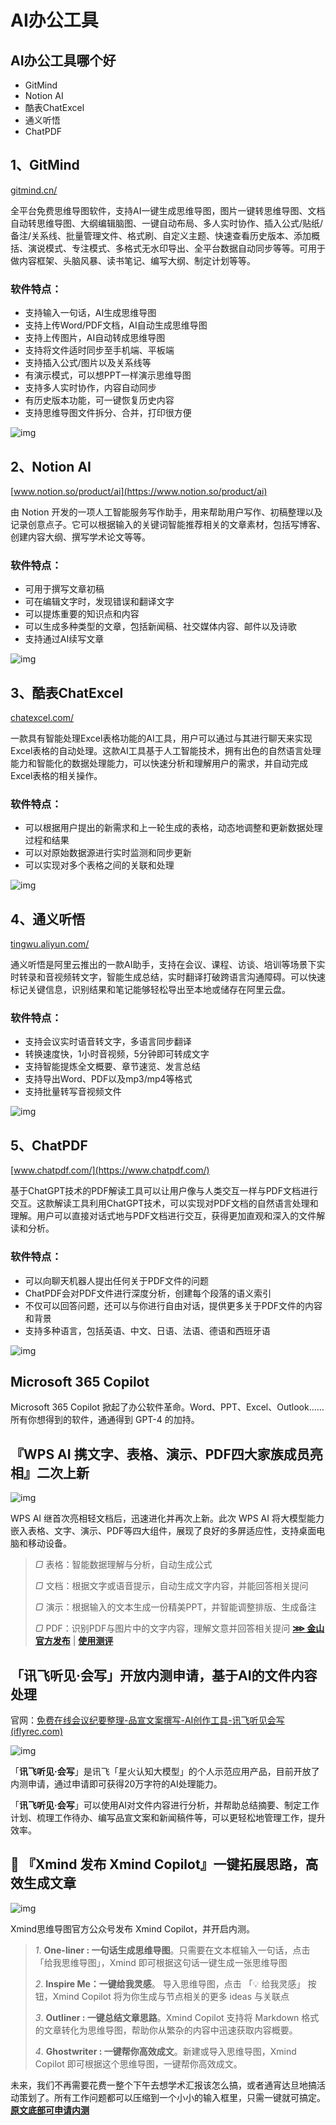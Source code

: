 # AI办公工具

## AI办公工具哪个好

- GitMind
- Notion AI
- 酷表ChatExcel
- 通义听悟
- ChatPDF

## 1、GitMind

[gitmind.cn/](https://gitmind.cn/)

全平台免费思维导图软件，支持AI一键生成思维导图，图片一键转思维导图、文档自动转思维导图、大纲编辑脑图、一键自动布局、多人实时协作、插入公式/贴纸/备注/关系线、批量管理文件、格式刷、自定义主题、快速查看历史版本、添加概括、演说模式、专注模式、多格式无水印导出、全平台数据自动同步等等。可用于做内容框架、头脑风暴、读书笔记、编写大纲、制定计划等等。

### 软件特点：

- 支持输入一句话，AI生成思维导图
- 支持上传Word/PDF文档，AI自动生成思维导图
- 支持上传图片，AI自动转成思维导图
- 支持将文件适时同步至手机端、平板端
- 支持插入公式/图片以及关系线等
- 有演示模式，可以想PPT一样演示思维导图
- 支持多人实时协作，内容自动同步
- 有历史版本功能，可一键恢复历史内容
- 支持思维导图文件拆分、合并，打印很方便

![img](https://p3-juejin.byteimg.com/tos-cn-i-k3u1fbpfcp/b0bf67eb35c14231b5bf0416b2639c90~tplv-k3u1fbpfcp-zoom-in-crop-mark:1512:0:0:0.awebp)

## 2、Notion AI

[www.notion.so/product/ai](https://www.notion.so/product/ai)

由 Notion 开发的一项人工智能服务写作助手，用来帮助用户写作、初稿整理以及记录创意点子。它可以根据输入的关键词智能推荐相关的文章素材，包括写博客、创建内容大纲、撰写学术论文等等。

### 软件特点：

- 可用于撰写文章初稿
- 可在编辑文字时，发现错误和翻译文字
- 可以提炼重要的知识点和内容
- 可以生成多种类型的文章，包括新闻稿、社交媒体内容、邮件以及诗歌
- 支持通过AI续写文章

![img](https://p3-juejin.byteimg.com/tos-cn-i-k3u1fbpfcp/275873b577e34225a65ba4e5df03b466~tplv-k3u1fbpfcp-zoom-in-crop-mark:1512:0:0:0.awebp)

 

## 3、酷表ChatExcel

[chatexcel.com/](https://chatexcel.com/)

一款具有智能处理Excel表格功能的AI工具，用户可以通过与其进行聊天来实现Excel表格的自动处理。这款AI工具基于人工智能技术，拥有出色的自然语言处理能力和智能化的数据处理能力，可以快速分析和理解用户的需求，并自动完成Excel表格的相关操作。

### 软件特点：

- 可以根据用户提出的新需求和上一轮生成的表格，动态地调整和更新数据处理过程和结果
- 可以对原始数据源进行实时监测和同步更新
- 可以实现对多个表格之间的关联和处理

![img](https://p3-juejin.byteimg.com/tos-cn-i-k3u1fbpfcp/8d444b2f86de42b7b79bf385e905fd23~tplv-k3u1fbpfcp-zoom-in-crop-mark:1512:0:0:0.awebp)

 

## 4、通义听悟

[tingwu.aliyun.com/](https://tingwu.aliyun.com/)

通义听悟是阿里云推出的一款AI助手，支持在会议、课程、访谈、培训等场景下实时转录和音视频转文字，智能生成总结，实时翻译打破跨语言沟通障碍。可以快速标记关键信息，识别结果和笔记能够轻松导出至本地或储存在阿里云盘。

### 软件特点：

- 支持会议实时语音转文字，多语言同步翻译
- 转换速度快，1小时音视频，5分钟即可转成文字
- 支持智能提炼全文概要、章节速览、发言总结
- 支持导出Word、PDF以及mp3/mp4等格式
- 支持批量转写音视频文件

![img](https://p3-juejin.byteimg.com/tos-cn-i-k3u1fbpfcp/a19c2021402c4eb1ab832513b9a9ed50~tplv-k3u1fbpfcp-zoom-in-crop-mark:1512:0:0:0.awebp)

 

## 5、ChatPDF

[www.chatpdf.com/](https://www.chatpdf.com/)

基于ChatGPT技术的PDF解读工具可以让用户像与人类交互一样与PDF文档进行交互。这款解读工具利用ChatGPT技术，可以实现对PDF文档的自然语言处理和理解。用户可以直接对话式地与PDF文档进行交互，获得更加直观和深入的文件解读和分析。

### 软件特点：

- 可以向聊天机器人提出任何关于PDF文件的问题
- ChatPDF会对PDF文件进行深度分析，创建每个段落的语义索引
- 不仅可以回答问题，还可以与你进行自由对话，提供更多关于PDF文件的内容和背景
- 支持多种语言，包括英语、中文、日语、法语、德语和西班牙语

![img](https://p3-juejin.byteimg.com/tos-cn-i-k3u1fbpfcp/1ba926e3c9994f618e2b3a7862374c7c~tplv-k3u1fbpfcp-zoom-in-crop-mark:1512:0:0:0.awebp)

## Microsoft 365 Copilot

Microsoft 365 Copilot 掀起了办公软件革命。Word、PPT、Excel、Outlook…… 所有你想得到的软件，通通得到 GPT-4 的加持。

## 『WPS AI 携文字、表格、演示、PDF四大家族成员亮相』二次上新

![img](https://p3-juejin.byteimg.com/tos-cn-i-k3u1fbpfcp/5cd74417f42e4814aa1562ecd0631cc9~tplv-k3u1fbpfcp-zoom-in-crop-mark:1512:0:0:0.awebp)

WPS AI 继首次亮相轻文档后，迅速进化并再次上新。此次 WPS AI 将大模型能力嵌入表格、文字、演示、PDF等四大组件，展现了良好的多屏适应性，支持桌面电脑和移动设备。

> *▢* 表格：智能数据理解与分析，自动生成公式
>
> *▢* 文档：根据文字或语音提示，自动生成文字内容，并能回答相关提问
>
> *▢* 演示：根据输入的文本生成一份精美PPT，并智能调整排版、生成备注
>
> *▢* PDF：识别PDF与图片中的文字内容，理解文意并回答相关提问 [**⋙ 金山官方发布**](https://mp.weixin.qq.com/s/PQfgZZKMVtw7HyPeg8PNwg) | [**使用测评**](https://mp.weixin.qq.com/s/59-aRlrS1QThLjBnyN0UgA)

## 「讯飞听见·会写」开放内测申请，基于AI的文件内容处理

官网：[免费在线会议纪要整理-品宣文案撰写-AI创作工具-讯飞听见会写 (iflyrec.com)](https://huixie.iflyrec.com/)

![img](https://p3-juejin.byteimg.com/tos-cn-i-k3u1fbpfcp/b405f188adb54fd28d297d75bab6f14f~tplv-k3u1fbpfcp-zoom-in-crop-mark:1512:0:0:0.awebp)

「**讯飞听见·会写**」是讯飞「星火认知大模型」的个人示范应用产品，目前开放了内测申请，通过申请即可获得20万字符的AI处理能力。

「**讯飞听见·会写**」可以使用AI对文件内容进行分析，并帮助总结摘要、制定工作计划、梳理工作待办、编写品宣文案和新闻稿件等，可以更轻松地管理工作，提升效率。

## 🤖 『Xmind 发布 Xmind Copilot』一键拓展思路，高效生成文章

![img](https://p3-juejin.byteimg.com/tos-cn-i-k3u1fbpfcp/92d523bb1ca04105b2f2247ee0519d66~tplv-k3u1fbpfcp-zoom-in-crop-mark:1512:0:0:0.awebp)

Xmind思维导图官方公众号发布 Xmind Copilot，并开启内测。

> *1*. **One-liner : 一句话生成思维导图**。只需要在文本框输入一句话，点击「给我思维导图」，Xmind 即可根据这句话一键生成一张思维导图
>
> *2*. **Inspire Me：一键给我灵感**。 导入思维导图，点击 「💡 给我灵感」 按钮，Xmind Copilot 将为你生成与节点相关的更多 ideas 与关联点
>
> *3*. **Outliner : 一键总结文章思路**。Xmind Copilot 支持将 Markdown 格式的文章转化为思维导图，帮助你从繁杂的内容中迅速获取内容概要。
>
> *4*. **Ghostwriter : 一键帮你高效成文**。新建或导入思维导图，Xmind Copilot 即可根据这个思维导图，一键帮你高效成文。

未来，我们不再需要花费一整个下午去想学术汇报该怎么搞，或者通宵达旦地搞活动策划了。所有工作问题都可以压缩到一个小小的输入框里，只需一键就可搞定。 [**原文底部可申请内测**](https://mp.weixin.qq.com/s/R4OE3YQP4h1kDm38xRnqBw)